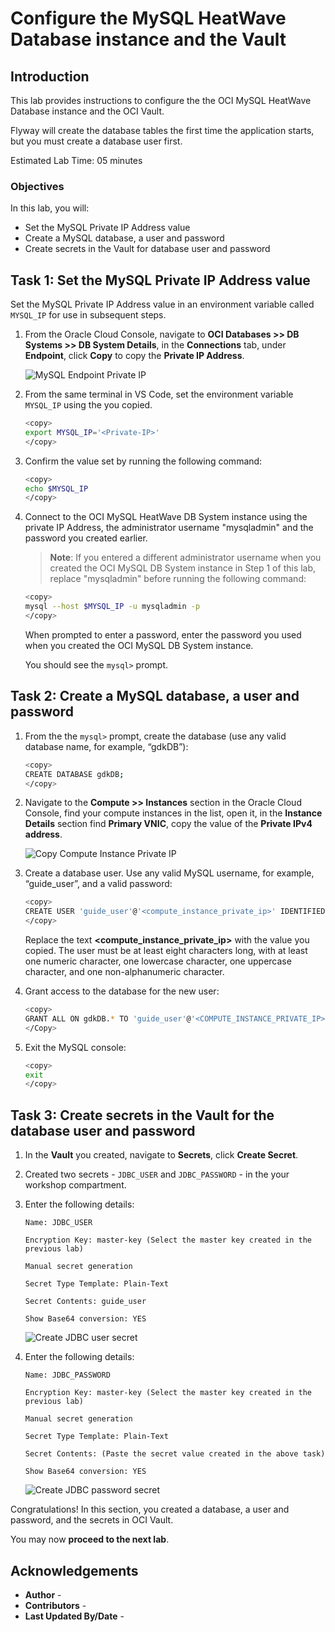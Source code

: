 # Configure the MySQL HeatWave Database instance and the Vault

## Introduction

This lab provides instructions to configure the the OCI MySQL HeatWave Database instance and the OCI Vault.

Flyway will create the database tables the first time the application starts, but you must create a database user first.

Estimated Lab Time: 05 minutes

### Objectives

In this lab, you will:

* Set the MySQL Private IP Address value
* Create a MySQL database, a user and password
* Create secrets in the Vault for database user and password

## Task 1: Set the MySQL Private IP Address value

Set the MySQL Private IP Address value in an environment variable called `MYSQL_IP` for use in subsequent steps.

1. From the Oracle Cloud Console, navigate to **OCI Databases >> DB Systems >> DB System Details**, in the **Connections** tab, under **Endpoint**, click **Copy** to copy the **Private IP Address**.

   ![MySQL Endpoint Private IP](./images/mysql-endpoint-private-ip.jpg#input)

2. From the same terminal in VS Code, set the environment variable `MYSQL_IP` using the <Private-IP> you copied.

   ```bash
   <copy>
   export MYSQL_IP='<Private-IP>'
   </copy>
   ```

3. Confirm the value set by running the following command:

   ```bash
   <copy>
   echo $MYSQL_IP
   </copy>
   ```

4. Connect to the OCI MySQL HeatWave DB System instance using the private IP Address, the administrator username "mysqladmin" and the password you created earlier.

   >**Note**: If you entered a different administrator username when you created the OCI MySQL DB System instance in Step 1 of this lab, replace "mysqladmin" before running the following command:

   ```bash
   <copy>
   mysql --host $MYSQL_IP -u mysqladmin -p
   </copy>
   ```

   When prompted to enter a password, enter the password you used when you created the OCI MySQL DB System instance.

   You should see the `mysql>` prompt.

## Task 2: Create a MySQL database, a user and password

1. From the the `mysql>` prompt, create the database (use any valid database name, for example, “gdkDB”):

   ```bash
   <copy>
   CREATE DATABASE gdkDB;
   </copy>
   ```

2. Navigate to the **Compute >> Instances** section in the Oracle Cloud Console, find your compute instances in the list, open it, in the **Instance Details** section find **Primary VNIC**, copy the value of the **Private IPv4 address**.

   ![Copy Compute Instance Private IP](./images/compute-instance-private-ip.png)

3. Create a database user. Use any valid MySQL username, for example, “guide_user”, and a valid password:

   ```bash
   <copy>
   CREATE USER 'guide_user'@'<compute_instance_private_ip>' IDENTIFIED BY '<password>';
   </copy>
   ```

   Replace the text **<compute_instance_private_ip>** with the value you copied.
   The user **<password>** must be at least eight characters long, with at least one numeric character, one lowercase character, one uppercase character, and one non-alphanumeric character.

4. Grant access to the database for the new user:

   ```bash
   <copy>
   GRANT ALL ON gdkDB.* TO 'guide_user'@'<COMPUTE_INSTANCE_PRIVATE_IP>';
   </Copy>
   ```

5. Exit the MySQL console:

   ```bash
   <copy>
   exit
   </copy>
   ```

## Task 3: Create secrets in the Vault for the database user and password

1. In the **Vault** you created, navigate to **Secrets**, click **Create Secret**.

2. Created two secrets - `JDBC_USER` and `JDBC_PASSWORD` - in the your workshop compartment.

3. Enter the following details:

      ```
      Name: JDBC_USER

      Encryption Key: master-key (Select the master key created in the previous lab)

      Manual secret generation

      Secret Type Template: Plain-Text

      Secret Contents: guide_user

      Show Base64 conversion: YES
      ```

      ![Create JDBC user secret](./images/create-jdbs-user-secret.png)

4. Enter the following details:

      ```
      Name: JDBC_PASSWORD

      Encryption Key: master-key (Select the master key created in the previous lab)

      Manual secret generation

      Secret Type Template: Plain-Text

      Secret Contents: (Paste the secret value created in the above task)

      Show Base64 conversion: YES
      ```

      ![Create JDBC password secret](./images/create-jdbs-password-secret.png)

Congratulations! In this section, you created a database, a user and password, and the secrets in OCI Vault.

You may now **proceed to the next lab**.

## Acknowledgements

* **Author** - [](var:author)
* **Contributors** - [](var:contributors)
* **Last Updated By/Date** - [](var:last_updated)
